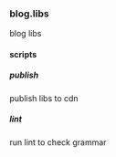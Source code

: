 ### blog.libs
blog libs

#### scripts
##### publish
publish libs to cdn
##### lint
run lint to check grammar
